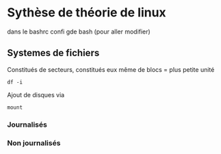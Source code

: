 # Sythèse de théorie de linux

dans le bashrc confi gde bash (pour aller modifier)


## Systemes de fichiers

Constitués de secteurs, constitués eux même de blocs = plus petite unité 

```
df -i
```

Ajout de disques via

```
mount
```



### Journalisés 



### Non journalisés